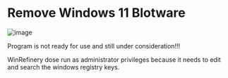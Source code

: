 # Remove Windows 11 Blotware

![image](https://github.com/user-attachments/assets/66946087-4394-4cfc-8144-248c8d8e36f0)

Program is not ready for use and still under consideration!!!

WinRefinery dose run as administrator privileges because it needs to edit and search the windows registry keys.
